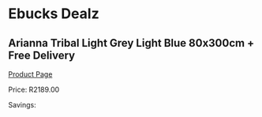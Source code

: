 
# Ebucks Dealz
## Arianna Tribal Light Grey Light Blue 80x300cm + Free Delivery
[Product Page](https://www.ebucks.com/web/shop/productSelected.do?prodId=1210529543&catId=1209942441)

Price: R2189.00

Savings: 


	